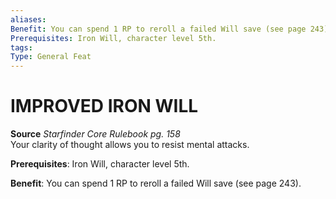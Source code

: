 ```yaml
---
aliases: 
Benefit: You can spend 1 RP to reroll a failed Will save (see page 243).
Prerequisites: Iron Will, character level 5th.
tags: 
Type: General Feat
---
```

# IMPROVED IRON WILL
**Source** _Starfinder Core Rulebook pg. 158_  
Your clarity of thought allows you to resist mental attacks.

**Prerequisites**: Iron Will, character level 5th.

**Benefit**: You can spend 1 RP to reroll a failed Will save (see page 243).